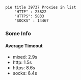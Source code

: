 
```mermaid
pie title 39737 Proxies in list
    "HTTP" : 23822
    "HTTPS": 5833
    "SOCKS" : 14467
```

### Some Info
#### Average Timeout

- mixed: 2.9s
- http: 1.5s
- https: 8.6s
- socks: 6.4s